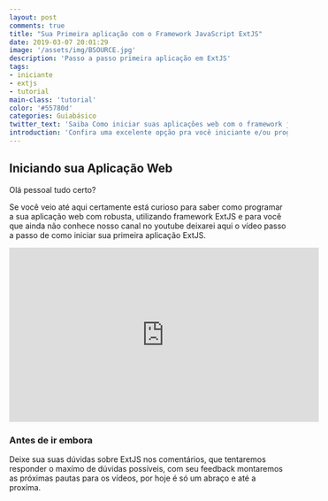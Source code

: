 ```yaml
---
layout: post
comments: true
title: "Sua Primeira aplicação com o Framework JavaScript ExtJS"
date: 2019-03-07 20:01:29
image: '/assets/img/BSOURCE.jpg'
description: 'Passo a passo primeira aplicação em ExtJS'
tags: 
- iniciante
- extjs
- tutorial
main-class: 'tutorial'
color: '#55780d'
categories: Guiabásico
twitter_text: 'Saiba Como iniciar suas aplicações web com o framework javascript ExtJS.'
introduction: 'Confira uma excelente opção pra você iniciante e/ou programador desktop migrar para web'
---
```


## Iniciando sua Aplicação Web

Olá pessoal tudo certo? 

Se você veio até aqui certamente está curioso para saber como programar a sua aplicação web com robusta, utilizando  framework ExtJS e para você que ainda não conhece nosso canal no youtube deixarei aqui o vídeo passo a passo de como iniciar sua primeira aplicação ExtJS.

<iframe width="560" height="315" src="https://www.youtube.com/embed/3Y-BiAxkP6k" frameborder="0" allow="accelerometer; autoplay; encrypted-media; gyroscope; picture-in-picture" allowfullscreen></iframe>

### Antes de ir embora

Deixe sua suas dúvidas sobre ExtJS nos comentários, que tentaremos responder o maxímo de dúvidas possíveis, com seu feedback montaremos as próximas pautas para os vídeos, por hoje é só um abraço e até a proxíma.


